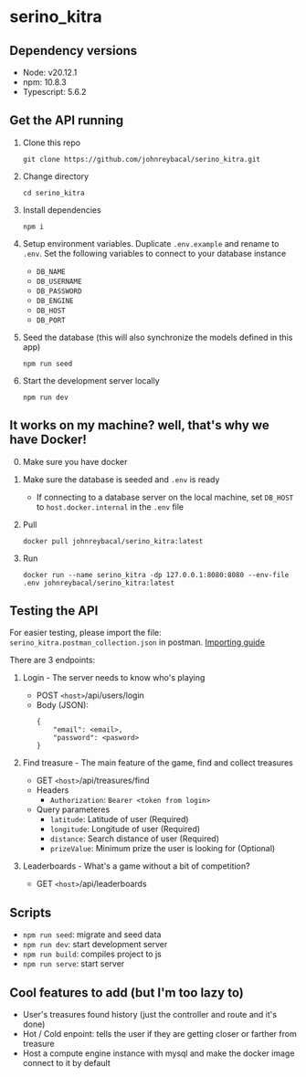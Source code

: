 # serino_kitra

## Dependency versions

- Node: v20.12.1
- npm: 10.8.3
- Typescript: 5.6.2

## Get the API running

1. Clone this repo

   ```
   git clone https://github.com/johnreybacal/serino_kitra.git
   ```

2. Change directory

   ```
   cd serino_kitra
   ```

3. Install dependencies

   ```
   npm i
   ```

4. Setup environment variables. Duplicate `.env.example` and rename to `.env`. Set the following variables to connect to your database instance

   - `DB_NAME`
   - `DB_USERNAME`
   - `DB_PASSWORD`
   - `DB_ENGINE`
   - `DB_HOST`
   - `DB_PORT`

5. Seed the database (this will also synchronize the models defined in this app)

   ```
   npm run seed
   ```

6. Start the development server locally

   ```
   npm run dev
   ```

## It works on my machine? well, that's why we have Docker!

0. Make sure you have docker

1. Make sure the database is seeded and `.env` is ready

   - If connecting to a database server on the local machine, set `DB_HOST` to `host.docker.internal` in the `.env` file

2. Pull

   ```
   docker pull johnreybacal/serino_kitra:latest
   ```

3. Run

   ```
   docker run --name serino_kitra -dp 127.0.0.1:8080:8080 --env-file .env johnreybacal/serino_kitra:latest
   ```

## Testing the API

For easier testing, please import the file: `serino_kitra.postman_collection.json` in postman. [Importing guide](https://learning.postman.com/docs/getting-started/importing-and-exporting/importing-and-exporting-overview/)

There are 3 endpoints:

1. Login - The server needs to know who's playing

   - POST `<host>`/api/users/login
   - Body (JSON):
     ```
     {
         "email": <email>,
         "password": <pasword>
     }
     ```

2. Find treasure - The main feature of the game, find and collect treasures

   - GET `<host>`/api/treasures/find
   - Headers
     - `Authorization`: `Bearer <token from login>`
   - Query parameteres
     - `latitude`: Latitude of user (Required)
     - `longitude`: Longitude of user (Required)
     - `distance`: Search distance of user (Required)
     - `prizeValue`: Minimum prize the user is looking for (Optional)

3. Leaderboards - What's a game without a bit of competition?
   - GET `<host>`/api/leaderboards

## Scripts

- `npm run seed`: migrate and seed data
- `npm run dev`: start development server
- `npm run build`: compiles project to js
- `npm run serve`: start server

## Cool features to add (but I'm too lazy to)

- User's treasures found history (just the controller and route and it's done)
- Hot / Cold enpoint: tells the user if they are getting closer or farther from treasure
- Host a compute engine instance with mysql and make the docker image connect to it by default
